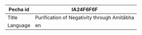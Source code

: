 |Pecha id | IA24F6F6F
| --- | --- 
|Title | Purification of Negativity through Amitābha 
|Language | en